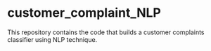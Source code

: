 # customer_complaint_NLP
This repository contains the code that builds a customer complaints classifier using NLP technique. 

